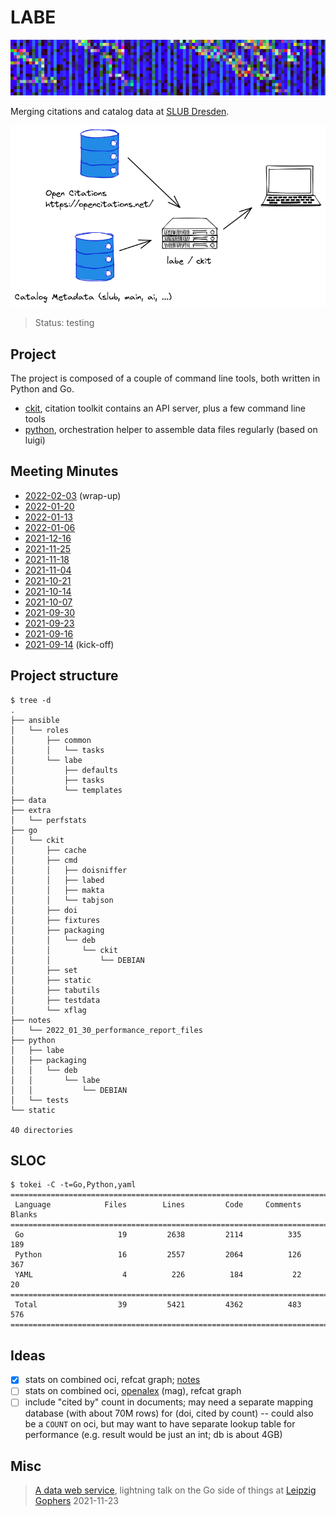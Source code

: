# LABE

![](static/canvas.png)

Merging citations and catalog data at [SLUB Dresden](https://www.slub-dresden.de/).

![](static/Overview.png)

> Status: testing

## Project

The project is composed of a couple of command line tools, both written in
Python and Go.

* [ckit](go/ckit), citation toolkit contains an API server, plus a few command line tools
* [python](python), orchestration helper to assemble data files regularly (based on luigi)

## Meeting Minutes

* [2022-02-03](notes/2022_02_03_meeting_minutes.md) (wrap-up)
* [2022-01-20](notes/2022_01_20_meeting_minutes.md)
* [2022-01-13](notes/2022_01_13_meeting_minutes.md)
* [2022-01-06](notes/2022_01_06_meeting_minutes.md)
* [2021-12-16](notes/2021_12_16_meeting_minutes.md)
* [2021-11-25](notes/2021_11_25_meeting_minutes.md)
* [2021-11-18](notes/2021_11_18_meeting_minutes.md)
* [2021-11-04](notes/2021_11_04_meeting_minutes.md)
* [2021-10-21](notes/2021_10_21_meeting_minutes.md)
* [2021-10-14](notes/2021_10_14_meeting_minutes.md)
* [2021-10-07](notes/2021_10_07_meeting_minutes.md)
* [2021-09-30](notes/2021_09_30_meeting_minutes.md)
* [2021-09-23](notes/2021_09_23_meeting_minutes.md)
* [2021-09-16](notes/2021_09_16_meeting_minutes.md)
* [2021-09-14](notes/2021_09_14_meeting_minutes.md) (kick-off)

## Project structure

```shell
$ tree -d
.
├── ansible
│   └── roles
│       ├── common
│       │   └── tasks
│       └── labe
│           ├── defaults
│           ├── tasks
│           └── templates
├── data
├── extra
│   └── perfstats
├── go
│   └── ckit
│       ├── cache
│       ├── cmd
│       │   ├── doisniffer
│       │   ├── labed
│       │   ├── makta
│       │   └── tabjson
│       ├── doi
│       ├── fixtures
│       ├── packaging
│       │   └── deb
│       │       └── ckit
│       │           └── DEBIAN
│       ├── set
│       ├── static
│       ├── tabutils
│       ├── testdata
│       └── xflag
├── notes
│   └── 2022_01_30_performance_report_files
├── python
│   ├── labe
│   ├── packaging
│   │   └── deb
│   │       └── labe
│   │           └── DEBIAN
│   └── tests
└── static

40 directories
```

## SLOC

```
$ tokei -C -t=Go,Python,yaml
===============================================================================
 Language            Files        Lines         Code     Comments       Blanks
===============================================================================
 Go                     19         2638         2114          335          189
 Python                 16         2557         2064          126          367
 YAML                    4          226          184           22           20
===============================================================================
 Total                  39         5421         4362          483          576
===============================================================================
```

## Ideas

* [x] stats on combined oci, refcat graph; [notes](notes/2022_02_08_stats_oci_refcat.md)
* [ ] stats on combined oci, [openalex](https://docs.openalex.org/download-snapshot/download-to-your-machine) (mag), refcat graph
* [ ] include "cited by" count in documents; may need a separate mapping
  database (with about 70M rows) for (doi, cited by count) -- could also be a
`COUNT` on oci, but may want to have separate lookup table for performance
(e.g. result would be just an int; db is about 4GB)

## Misc

> [A data web service](https://github.com/miku/dwstalk), lightning talk on the
> Go side of things at [Leipzig Gophers](https://golangleipzig.space/)
> 2021-11-23
